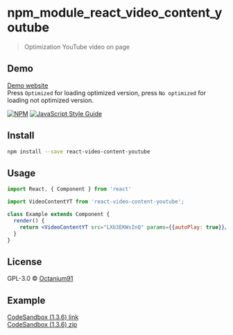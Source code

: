 # npm_module_react_video_content_youtube

> Optimization YouTube video on page

## Demo
[Demo website](https://octanium91.github.io/p/optimization-video/react-demo/)<br />
Press `Optimized` for loading optimized version, press `No optimized` for loading not optimized version.

[![NPM](https://img.shields.io/npm/v/react-video-content-youtube.svg)](https://www.npmjs.com/package/react-video-content-youtube) [![JavaScript Style Guide](https://img.shields.io/badge/code_style-standard-brightgreen.svg)](https://standardjs.com)

## Install

```bash
npm install --save react-video-content-youtube
```

## Usage

```jsx
import React, { Component } from 'react'

import VideoContentYT from 'react-video-content-youtube';

class Example extends Component {
  render() {
    return <VideoContentYT src="LXb3EKWsInQ" params={{autoPlay: true}}/>
  }
}
```

## License

GPL-3.0 © [Octanium91](https://github.com/Octanium91)

## Example

[CodeSandbox (1.3.6) link](https://codesandbox.io/s/pedantic-hooks-en0iu?file=/src/index.js)<br />
[CodeSandbox (1.3.6) zip](https://raw.githubusercontent.com/Octanium91/npm_module_react_video_content_youtube/example/codesandbox_react-video-content-youtube_1.3.6.zip)<br />
